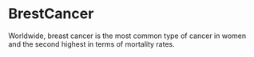 # BrestCancer
Worldwide, breast cancer is the most common type of cancer in women and the second highest in terms of mortality rates.
